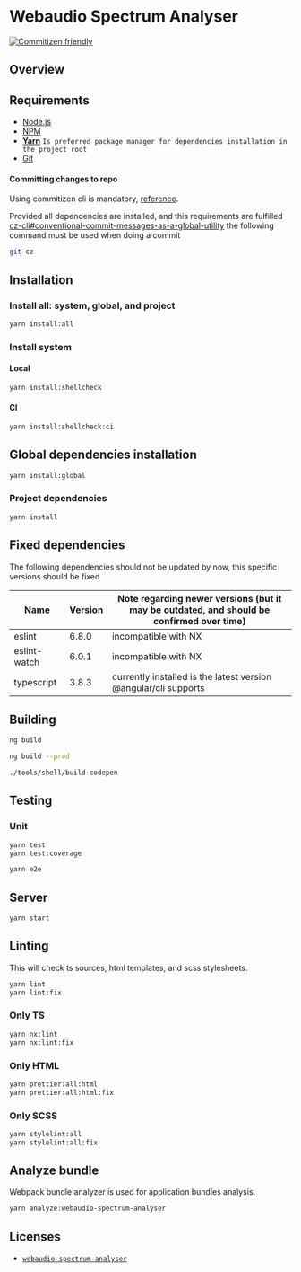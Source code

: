 # Webaudio Spectrum Analyser

[![Commitizen friendly](https://img.shields.io/badge/commitizen-friendly-brightgreen.svg)](http://commitizen.github.io/cz-cli/)

## Overview

## Requirements

- [Node.js](https://nodejs.org/)
- [NPM](https://nodejs.org/)
- **[Yarn](https://yarnpkg.com/)** `Is preferred package manager for dependencies installation in the project root`
- [Git](https://git-scm.com/)

#### Committing changes to repo

Using commitizen cli is mandatory, [reference](https://github.com/commitizen/cz-cli).

Provided all dependencies are installed, and this requirements are fulfilled [cz-cli#conventional-commit-messages-as-a-global-utility](https://github.com/commitizen/cz-cli#conventional-commit-messages-as-a-global-utility) the following command must be used when doing a commit

```bash
git cz
```

## Installation

### Install all: system, global, and project

```bash
yarn install:all
```

### Install system

#### Local

```bash
yarn install:shellcheck
```

#### CI

```bash
yarn install:shellcheck:ci
```

## Global dependencies installation

```bash
yarn install:global
```

### Project dependencies

```bash
yarn install
```

## Fixed dependencies

The following dependencies should not be updated by now, this specific versions should be fixed

| Name         | Version | Note regarding newer versions (but it may be outdated, and should be confirmed over time) |
| ------------ | ------- | ----------------------------------------------------------------------------------------- |
| eslint       | 6.8.0   | incompatible with NX                                                                      |
| eslint-watch | 6.0.1   | incompatible with NX                                                                      |
| typescript   | 3.8.3   | currently installed is the latest version @angular/cli supports                           |

## Building

```bash
ng build
```

```bash
ng build --prod
```

```bash
./tools/shell/build-codepen
```

## Testing

### Unit

```bash
yarn test
yarn test:coverage
```

```bash
yarn e2e
```

## Server

```bash
yarn start
```

## Linting

This will check ts sources, html templates, and scss stylesheets.

```bash
yarn lint
yarn lint:fix
```

### Only TS

```bash
yarn nx:lint
yarn nx:lint:fix
```

### Only HTML

```bash
yarn prettier:all:html
yarn prettier:all:html:fix
```

### Only SCSS

```bash
yarn stylelint:all
yarn stylelint:all:fix
```

## Analyze bundle

Webpack bundle analyzer is used for application bundles analysis.

```bash
yarn analyze:webaudio-spectrum-analyser
```

## Licenses

- [`webaudio-spectrum-analyser`](LICENSE)
